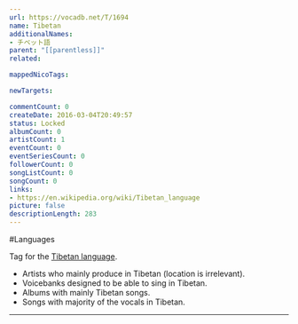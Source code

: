 ```yaml
---
url: https://vocadb.net/T/1694
name: Tibetan
additionalNames: 
- チベット語
parent: "[[parentless]]"
related:

mappedNicoTags:

newTargets:

commentCount: 0
createDate: 2016-03-04T20:49:57
status: Locked
albumCount: 0
artistCount: 1
eventCount: 0
eventSeriesCount: 0
followerCount: 0
songListCount: 0
songCount: 0
links: 
- https://en.wikipedia.org/wiki/Tibetan_language
picture: false
descriptionLength: 283
---
```


#Languages

Tag for the [Tibetan language](https://en.wikipedia.org/wiki/Tibetan_language).

- Artists who mainly produce in Tibetan (location is irrelevant).
- Voicebanks designed to be able to sing in Tibetan.
- Albums with mainly Tibetan songs.
- Songs with majority of the vocals in Tibetan.

---

